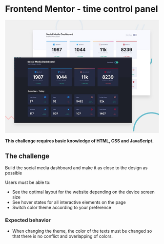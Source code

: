 # Frontend Mentor - time control panel

![Design preview for the timeframe coding challenge](./assets/img/desktop-preview.jpg)

**This challenge requires basic knowledge of HTML, CSS and JavaScript.**

## The challenge

Build the social media dashboard and make it as close to the design as possible

Users must be able to:

- See the optimal layout for the website depending on the device screen size
- See hover states for all interactive elements on the page
- Switch color theme according to your preference

### Expected behavior

- When changing the theme, the color of the texts must be changed so that there is no conflict and overlapping of colors.